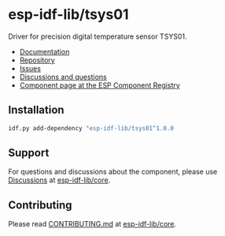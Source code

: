 # esp-idf-lib/tsys01

Driver for precision digital temperature sensor TSYS01.

* [Documentation](https://esp-idf-lib.github.io/tsys01/)
* [Repository](https://github.com/esp-idf-lib/tsys01)
* [Issues](https://github.com/esp-idf-lib/tsys01/issues)
* [Discussions and questions](https://github.com/esp-idf-lib/core/discussions)
* [Component page at the ESP Component Registry](https://components.espressif.com/components/esp-idf-lib/tsys01)

## Installation

```sh
idf.py add-dependency "esp-idf-lib/tsys01^1.0.0
```

## Support

For questions and discussions about the component, please use
[Discussions](https://github.com/esp-idf-lib/core/discussions)
at [esp-idf-lib/core](https://github.com/esp-idf-lib/core).

## Contributing

Please read [CONTRIBUTING.md](https://github.com/esp-idf-lib/core/blob/main/CONTRIBUTING.md)
at [esp-idf-lib/core](https://github.com/esp-idf-lib/core).

